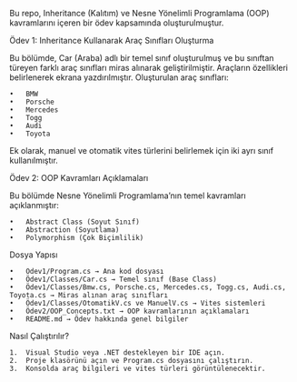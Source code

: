 Bu repo, Inheritance (Kalıtım) ve Nesne Yönelimli Programlama (OOP) kavramlarını içeren bir ödev kapsamında oluşturulmuştur.

Ödev 1: Inheritance Kullanarak Araç Sınıfları Oluşturma

Bu bölümde, Car (Araba) adlı bir temel sınıf oluşturulmuş ve bu sınıftan türeyen farklı araç sınıfları miras alınarak geliştirilmiştir. Araçların özellikleri belirlenerek ekrana yazdırılmıştır.
Oluşturulan araç sınıfları:

	•	BMW
	•	Porsche
	•	Mercedes
	•	Togg
	•	Audi
	•	Toyota

Ek olarak, manuel ve otomatik vites türlerini belirlemek için iki ayrı sınıf kullanılmıştır.

Ödev 2: OOP Kavramları Açıklamaları

Bu bölümde Nesne Yönelimli Programlama’nın temel kavramları açıklanmıştır:

	•	Abstract Class (Soyut Sınıf)
	•	Abstraction (Soyutlama)
	•	Polymorphism (Çok Biçimlilik)

Dosya Yapısı

	•	Ödev1/Program.cs → Ana kod dosyası
	•	Ödev1/Classes/Car.cs → Temel sınıf (Base Class)
	•	Ödev1/Classes/Bmw.cs, Porsche.cs, Mercedes.cs, Togg.cs, Audi.cs, Toyota.cs → Miras alınan araç sınıfları
	•	Ödev1/Classes/OtomatikV.cs ve ManuelV.cs → Vites sistemleri
	•	Ödev2/OOP_Concepts.txt → OOP kavramlarının açıklamaları
	•	README.md → Ödev hakkında genel bilgiler

Nasıl Çalıştırılır?

	1.	Visual Studio veya .NET destekleyen bir IDE açın.
	2.	Proje klasörünü açın ve Program.cs dosyasını çalıştırın.
	3.	Konsolda araç bilgileri ve vites türleri görüntülenecektir.
